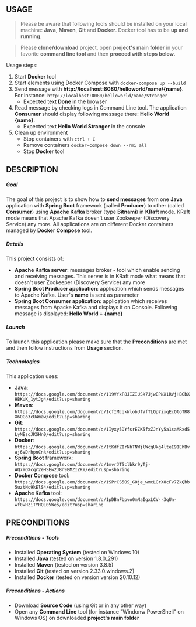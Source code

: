 USAGE
-----

> Please be aware that following tools should be installed on your local machine: **Java**, **Maven**, **Git** and **Docker**. Docker tool has to be **up and running**. 

> Please **clone/download** project, open **project's main folder** in your favorite **command line tool** and then **proceed with steps below**. 

Usage steps:
1. Start **Docker** tool
1. Start elements using Docker Compose with `docker-compose up --build`
1. Send message with **http://localhost:8080/helloworld/name/{name}**. For instance: `http://localhost:8080/helloworld/name/Stranger`
   * Expected text **Done** in the browser
1. Read message by checking logs in Command Line tool. The application **Consumer** should display following message there: **Hello World {name}**. 
   * Expected text **Hello World Stranger** in the console
1. Clean up environment
    * Stop containers with `ctrl + C`
    * Remove containers `docker-compose down --rmi all`
    * Stop **Docker** tool


DESCRIPTION
-----------

##### Goal
The goal of this project is to show how to **send messages** from one **Java** application with **Spring Boot** framework (called **Producer**) to other (called **Consumer**) using **Apache Kafka** broker (type **Bitnami**) in **KRaft** mode. KRaft mode means that Apache Kafka doesn't user Zookeeper (Discovery Service) any more. All applications are on different Docker containers managed by **Docker Compose** tool.

##### Details
This project consists of:
* **Apache Kafka server**: messages broker - tool which enable sending and receiving messages. This server is in KRaft mode what means that doesn't user Zookeeper (Discovery Service) any more
* **Spring Boot Producer application**: application which sends messages to Apache Kafka. User's **name** is sent as parameter
* **Spring Boot Consumer application**: application which receives messages from Apacke Kafka and displays it on Console. Following message is displayed: **Hello World + {name}**

##### Launch
To launch this application please make sure that the **Preconditions** are met and then follow instructions from **Usage** section.

##### Technologies
This application uses:
* **Java**: `https://docs.google.com/document/d/119VYxF8JIZIUSk7JjwEPNX1RVjHBGbXHBKuK_1ytJg4/edit?usp=sharing`
* **Maven**: `https://docs.google.com/document/d/1cfIMcqkWlobUfVfTLQp7ixqEcOtoTR8X6OGo3cU4maw/edit?usp=sharing`
* **Git**: `https://docs.google.com/document/d/1Iyxy5DYfsrEZK5fxZJnYy5a1saARxd5LyMEscJKSHn0/edit?usp=sharing`
* **Docker**: `https://docs.google.com/document/d/1tKdfZIrNhTNWjlWcqUkg4lteI91EhBvaj6VDrhpnCnk/edit?usp=sharing`
* **Spring Boot** framework: `https://docs.google.com/document/d/1mvrJT5clbkr9yTj-AQ7YOXcqr2eHSEw2J8n9BMZIZKY/edit?usp=sharing`
* **Docker Compose** tool: `https://docs.google.com/document/d/1SPrCS5OS_G0je_wmcLGrX8cFv7ZkQbb5uztNc9kElS4/edit?usp=sharing`
* **Apache Kafka** tool: `https://docs.google.com/document/d/1pDBnFbpvo0mNaIgxLCV--3qUn-wf0vHZiTYRQL05Wes/edit?usp=sharing`

PRECONDITIONS
-------------

##### Preconditions - Tools
* Installed **Operating System** (tested on Windows 10)
* Installed **Java** (tested on version 1.8.0_291)
* Installed **Maven** (tested on version 3.8.5) 
* Installed **Git** (tested on version 2.33.0.windows.2) 
* Installed **Docker** (tested on version version 20.10.12) 

##### Preconditions - Actions
* Download **Source Code** (using Git or in any other way) 
* Open any **Command Line** tool (for instance "Windonw PowerShell" on Windows OS) on downloaded **project's main folder**
